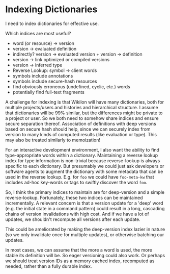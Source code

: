 # Indexing Dictionaries

I need to index dictionaries for effective use. 

Which indices are most useful?

* word (or resource) → version
* version → evaluated definition
 * indirectly? version → evaluated version + version → definition
* version → link optimized or compiled versions
* version → inferred type
* Reverse Lookup: symbol → client words 
 * symbols include annotations
 * symbols include secure-hash resources
 * find obviously erroneous (undefined, cyclic, etc.) words
 * potentially find full-text fragments

A challenge for indexing is that Wikilon will have many dictionaries, both for multiple projects/users and histories and hierarchical structure. I assume that dictionaries will be 99% similar, but the differences might be private to a project or user. So we both need to somehow share indices and ensure secure separation thereof. Association of definitions with deep versions based on secure hash should help, since we can securely index from version to many kinds of computed results (like evaluation or type). This may also be treated similarly to memoization! 

For an interactive development environment, I also want the ability to find type-appropriate words within a dictionary. Maintaining a reverse lookup index for type information is non-trivial because reverse-lookup is always specific to each dictionary. But presumably we could just ask developers or software agents to augment the dictionary with some metadata that can be used in the reverse lookup. E.g. for `foo` we could have `foo-meta-kw` that includes ad-hoc key-words or tags to swiftly discover the word `foo`. 

So, I think the primary indices to maintain are for deep-version and a simple reverse-lookup. Fortunately, these two indices can be maintained incrementally. A relevant concern is that a version update for a 'deep' word (e.g. the initial state in a command pattern) could result in a long, cascading chains of version invalidations with high cost. And if we have a lot of updates, we shouldn't recompute all versions after each update. 

This could be ameliorated by making the deep-version index lazier in nature (so we only invalidate once for multiple updates), or otherwise batching our updates.

In most cases, we can assume that the more a word is used, the more stable its definition will be. So eager versioning could also work. Or perhaps we should treat version IDs as a memory cached index, recomputed as needed, rather than a fully durable index.



